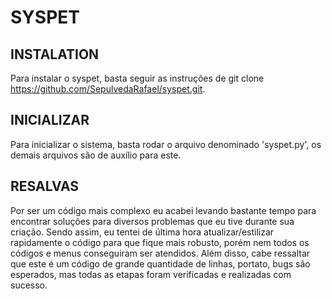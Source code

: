 # SYSPET

## INSTALATION
Para instalar o syspet, basta seguir as instruções de git clone https://github.com/SepulvedaRafael/syspet.git.

## INICIALIZAR
Para inicializar o sistema, basta rodar o arquivo denominado 'syspet.py', os demais arquivos são de auxílio para este.

## RESALVAS
Por ser um código mais complexo eu acabei levando bastante tempo para encontrar soluções para diversos problemas que eu tive durante sua criação.
Sendo assim, eu tentei de última hora atualizar/estilizar rapidamente o código para que fique mais robusto, porém nem todos os códigos e menus conseguiram ser atendidos.
Além disso, cabe ressaltar que este é um código de grande quantidade de linhas, portato, bugs são esperados, mas todas as etapas foram verificadas e realizadas com sucesso.
